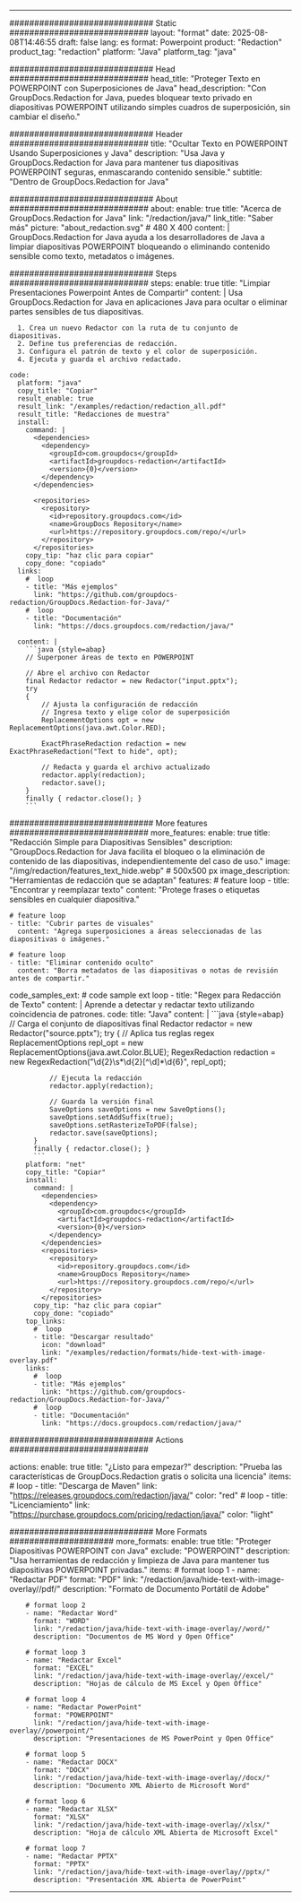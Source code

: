 
---
############################# Static ############################
layout: "format"
date:  2025-08-08T14:46:55
draft: false
lang: es
format: Powerpoint
product: "Redaction"
product_tag: "redaction"
platform: "Java"
platform_tag: "java"

############################# Head ############################
head_title: "Proteger Texto en POWERPOINT con Superposiciones de Java"
head_description: "Con GroupDocs.Redaction for Java, puedes bloquear texto privado en diapositivas POWERPOINT utilizando simples cuadros de superposición, sin cambiar el diseño."

############################# Header ############################
title: "Ocultar Texto en POWERPOINT Usando Superposiciones y Java" 
description: "Usa Java y GroupDocs.Redaction for Java para mantener tus diapositivas POWERPOINT seguras, enmascarando contenido sensible."
subtitle: "Dentro de GroupDocs.Redaction for Java" 

############################# About ############################
about:
    enable: true
    title: "Acerca de GroupDocs.Redaction for Java"
    link: "/redaction/java/"
    link_title: "Saber más"
    picture: "about_redaction.svg" # 480 X 400
    content: |
       GroupDocs.Redaction for Java ayuda a los desarrolladores de Java a limpiar diapositivas POWERPOINT bloqueando o eliminando contenido sensible como texto, metadatos o imágenes.

############################# Steps ############################
steps:
    enable: true
    title: "Limpiar Presentaciones Powerpoint Antes de Compartir"
    content: |
      Usa GroupDocs.Redaction for Java en aplicaciones Java para ocultar o eliminar partes sensibles de tus diapositivas.
      
      1. Crea un nuevo Redactor con la ruta de tu conjunto de diapositivas.
      2. Define tus preferencias de redacción.
      3. Configura el patrón de texto y el color de superposición.
      4. Ejecuta y guarda el archivo redactado.
   
    code:
      platform: "java"
      copy_title: "Copiar"
      result_enable: true
      result_link: "/examples/redaction/redaction_all.pdf"
      result_title: "Redacciones de muestra"
      install:
        command: |
          <dependencies>
            <dependency>
              <groupId>com.groupdocs</groupId>
              <artifactId>groupdocs-redaction</artifactId>
              <version>{0}</version>
            </dependency>
          </dependencies>

          <repositories>
            <repository>
              <id>repository.groupdocs.com</id>
              <name>GroupDocs Repository</name>
              <url>https://repository.groupdocs.com/repo/</url>
            </repository>
          </repositories>
        copy_tip: "haz clic para copiar"
        copy_done: "copiado"
      links:
        #  loop
        - title: "Más ejemplos"
          link: "https://github.com/groupdocs-redaction/GroupDocs.Redaction-for-Java/"
        #  loop
        - title: "Documentación"
          link: "https://docs.groupdocs.com/redaction/java/"
          
      content: |
        ```java {style=abap}
        // Superponer áreas de texto en POWERPOINT

        // Abre el archivo con Redactor
        final Redactor redactor = new Redactor("input.pptx");
        try
        {
            // Ajusta la configuración de redacción
            // Ingresa texto y elige color de superposición
            ReplacementOptions opt = new ReplacementOptions(java.awt.Color.RED);
            
            ExactPhraseRedaction redaction = new ExactPhraseRedaction("Text to hide", opt);

            // Redacta y guarda el archivo actualizado
            redactor.apply(redaction);
            redactor.save();
        }
        finally { redactor.close(); }
        ```            


############################# More features ############################
more_features:
  enable: true
  title: "Redacción Simple para Diapositivas Sensibles"
  description: "GroupDocs.Redaction for Java facilita el bloqueo o la eliminación de contenido de las diapositivas, independientemente del caso de uso."
  image: "/img/redaction/features_text_hide.webp" # 500x500 px
  image_description: "Herramientas de redacción que se adaptan"
  features:
    # feature loop
    - title: "Encontrar y reemplazar texto"
      content: "Protege frases o etiquetas sensibles en cualquier diapositiva."

    # feature loop
    - title: "Cubrir partes de visuales"
      content: "Agrega superposiciones a áreas seleccionadas de las diapositivas o imágenes."

    # feature loop
    - title: "Eliminar contenido oculto"
      content: "Borra metadatos de las diapositivas o notas de revisión antes de compartir."
      
  code_samples_ext:
    # code sample ext loop
    - title: "Regex para Redacción de Texto"
      content: |
        Aprende a detectar y redactar texto utilizando coincidencia de patrones.
      code:
        title: "Java"
        content: |
          ```java {style=abap}
          //  Carga el conjunto de diapositivas
          final Redactor redactor = new Redactor("source.pptx");
          try
          {
              // Aplica tus reglas regex
              ReplacementOptions repl_opt = new ReplacementOptions(java.awt.Color.BLUE);
              RegexRedaction redaction = new RegexRedaction("\\d{2}\\s*\\d{2}[^\\d]*\\d{6}", repl_opt);
              
              // Ejecuta la redacción
              redactor.apply(redaction);

              // Guarda la versión final
              SaveOptions saveOptions = new SaveOptions();
              saveOptions.setAddSuffix(true);
              saveOptions.setRasterizeToPDF(false);
              redactor.save(saveOptions);
          }
          finally { redactor.close(); }
          ```
        platform: "net"
        copy_title: "Copiar"
        install:
          command: |
            <dependencies>
              <dependency>
                <groupId>com.groupdocs</groupId>
                <artifactId>groupdocs-redaction</artifactId>
                <version>{0}</version>
              </dependency>
            </dependencies>
            <repositories>
              <repository>
                <id>repository.groupdocs.com</id>
                <name>GroupDocs Repository</name>
                <url>https://repository.groupdocs.com/repo/</url>
              </repository>
            </repositories>
          copy_tip: "haz clic para copiar"
          copy_done: "copiado"
        top_links:
          #  loop
          - title: "Descargar resultado"
            icon: "download"
            link: "/examples/redaction/formats/hide-text-with-image-overlay.pdf"
        links:
          #  loop
          - title: "Más ejemplos"
            link: "https://github.com/groupdocs-redaction/GroupDocs.Redaction-for-Java/"
          #  loop
          - title: "Documentación"
            link: "https://docs.groupdocs.com/redaction/java/"


############################# Actions ############################

actions:
  enable: true
  title: "¿Listo para empezar?"
  description: "Prueba las características de GroupDocs.Redaction gratis o solicita una licencia"
  items:
    #  loop
    - title: "Descarga de Maven"
      link: "https://releases.groupdocs.com/redaction/java/"
      color: "red"
        #  loop
    - title: "Licenciamiento"
      link: "https://purchase.groupdocs.com/pricing/redaction/java/"
      color: "light"


############################# More Formats #####################
more_formats:
    enable: true
    title: "Proteger Diapositivas POWERPOINT con Java"
    exclude: "POWERPOINT"
    description: "Usa herramientas de redacción y limpieza de Java para mantener tus diapositivas POWERPOINT privadas."
    items: 
        # format loop 1
        - name: "Redactar PDF"
          format: "PDF"
          link: "/redaction/java/hide-text-with-image-overlay//pdf/"
          description: "Formato de Documento Portátil de Adobe"

        # format loop 2
        - name: "Redactar Word"
          format: "WORD"
          link: "/redaction/java/hide-text-with-image-overlay//word/"
          description: "Documentos de MS Word y Open Office"
          
        # format loop 3
        - name: "Redactar Excel"
          format: "EXCEL"
          link: "/redaction/java/hide-text-with-image-overlay//excel/"
          description: "Hojas de cálculo de MS Excel y Open Office"

        # format loop 4
        - name: "Redactar PowerPoint"
          format: "POWERPOINT"
          link: "/redaction/java/hide-text-with-image-overlay//powerpoint/"
          description: "Presentaciones de MS PowerPoint y Open Office"

        # format loop 5
        - name: "Redactar DOCX"
          format: "DOCX"
          link: "/redaction/java/hide-text-with-image-overlay//docx/"
          description: "Documento XML Abierto de Microsoft Word"
          
        # format loop 6
        - name: "Redactar XLSX"
          format: "XLSX"
          link: "/redaction/java/hide-text-with-image-overlay//xlsx/"
          description: "Hoja de cálculo XML Abierta de Microsoft Excel"
          
        # format loop 7
        - name: "Redactar PPTX"
          format: "PPTX"
          link: "/redaction/java/hide-text-with-image-overlay//pptx/"
          description: "Presentación XML Abierta de PowerPoint"


---